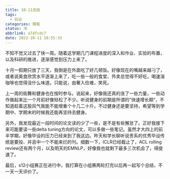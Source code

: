 ```yaml
---
title: 10-11总结
tags:
  - 日记
categories: 随笔
status: 冷
abbrlink: a74fcdc7
date: 2022-10-11 10:55:33
---
```


不知不觉又过去了快一周。随着这学期几门课程进度的深入和作业、实验的布置，以及科研的推进，逐渐感觉到压力上来了。

<!-- more -->

十月一假期只放了三天，我倒是在外面吃了好几顿饭。好像现在的嘴越来越刁了，或者说美食欣赏水平逐渐上来了，吃一些一般的食堂、外卖总觉得不好吃，喝速溶咖啡也觉得没什么味道。只能说，由奢入俭难，笑死。

上一周的街舞和健身也在按时参与。说起来，好像我还真的涨了一些力量，一些动作做起来比一个月前好像轻松了不少。听说健身的前期是所谓的”快速增长期“，不知道趁着这股风气我能不能增重个十几二十斤。不过健身还是要坚持，希望等到学期中、学期末的时候我还能再坚持去健身。

另外，我发现最近一段时间的论文读的少了一些，是不是有些懈怠了。正好我接下来可能要读一些delta tuning方向的论文，可以多做一些笔记。虽然才大四上的前半学期，好像毕设的压力已经来到了我这边。昨天和学长聊听说贵系的优秀毕设传统是要投、并且中一个不能来烂的刊。细数一下，ICLR已经截止了，ACL rolling review还有两个月，以及明天的EMNLP，好像我也就剩下最多三次机会了，得提速了。

最后，s12小组赛正在进行中，我打算在小组赛两轮打完以后再一起写个总结，不一天一天评价了。

